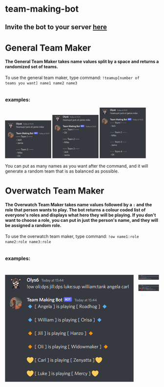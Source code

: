 # team-making-bot

## Invite the bot to your server <a href="https://discord.com/oauth2/authorize?client_id=973226470086410320&permissions=274878031936&scope=bot">here</a>

# General Team Maker

<h4>The General Team Maker takes name values split by a space and returns a randomized set of teams.</h4>

To use the general team maker, type command: <code>!teamup[number of teams you want] name1 name2 name3</code>

<div style="display: flex; flex-direction: column;">
    <h3>examples:</h3>
    <div>
        <img src="assets\GeneralTeamMaker\2TeamMakerEx.png" style="width: 30%" >
        <img src="assets\GeneralTeamMaker\3TeamMakerEx.png" style="width: 30%">
        <img src="assets\GeneralTeamMaker\4TeamMakerEx.png" style="width: 30%">
    </div>
</div>
<p></p>
You can put as many names as you want after the command, and it will generate a random team that is as balanced as possible.

# Overwatch Team Maker

<h4>The Overwatch Team Maker takes name values followed by a <code>:</code> and the role that person wants to play. The bot returns a colour coded list of everyone's roles and displays what hero they will be playing. If you don't want to choose a role, you can put in just the person's name, and they will be assigned a random role.</h4>

To use the overwatch team maker, type command: <code>!ow name1:role name2:role name3:role</code>

<div style="display: flex; flex-direction: column;">
    <h3>examples:</h3>
    <p></p>
    <div style="display: flex; flex-direction: row-reverse; gap:1rem; ">
        <div style="display: flex; flex-direction: column; gap: 1rem">
            <img src="assets\OverwatchTeamMaker\OwOv6TeamMakerEx.png" >
            <img src="assets\OverwatchTeamMaker\OwTeamMakerTooManyEx.png">
        </div>
        <img src="assets\OverwatchTeamMaker\OwTeamMakerEx.png" >
    </div>
</div>
